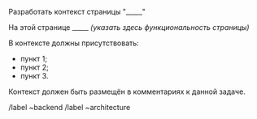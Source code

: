 Разработать контекст страницы "_____"

На этой странице _____ *(указать здесь функциональность страницы)*

В контексте должны присутствовать:
- пункт 1;
- пункт 2;
- пункт 3.

Контекст должен быть размещён в комментариях к данной задаче.

/label ~backend
/label ~architecture
